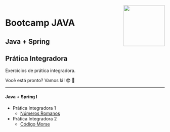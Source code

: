 <img src="https://i.ibb.co/M6nBBb0/mascote.png" align="right" width="130">

# Bootcamp JAVA

## Java + Spring

## Prática Integradora

Exercícios de prática integradora.

Você está pronto? Vamos lá! 😎 🤘

---

#### Java + Spring I

- Prática Integradora 1
    - [Números Romanos](https://github.com/JoseMateusLeva/java-camp/tree/master/spring01)
- Prática Integradora 2
    - [Código Morse](https://github.com/JoseMateusLeva/java-camp/tree/master/spring01)